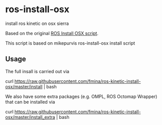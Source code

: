 # ros-install-osx
install ros kinetic on osx sierra

Based on the original [ROS Install OSX script][1].

This script is based on mikepurvis ros-install-osx install script

[1]: https://github.com/mikepurvis/ros-install-osx


Usage
-----
The full insall is carried out via

  curl https://raw.githubusercontent.com/fmina/ros-kinetic-install-osx/master/install | bash

We also have some extra packages (e.g. OMPL, ROS Octomap Wrapper) that can be installed via

  curl https://raw.githubusercontent.com/fmina/ros-kinetic-install-osx/master/install_extra | bash
